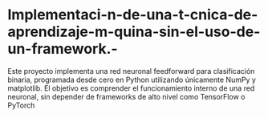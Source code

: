 # Implementaci-n-de-una-t-cnica-de-aprendizaje-m-quina-sin-el-uso-de-un-framework.-
Este proyecto implementa una red neuronal feedforward para clasificación binaria, programada desde cero en Python utilizando únicamente NumPy y matplotlib. El objetivo es comprender el funcionamiento interno de una red neuronal, sin depender de frameworks de alto nivel como TensorFlow o PyTorch
